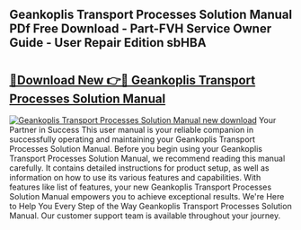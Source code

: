 ## Geankoplis Transport Processes Solution Manual PDf Free Download - Part-FVH Service Owner Guide - User Repair Edition sbHBA

# <h2><a href="http://bc55838.oget.top/?id=Geankoplis+Transport+Processes+Solution+Manual">🔗Download New 👉🔴 Geankoplis Transport Processes Solution Manual</a></h2>

[![Geankoplis Transport Processes Solution Manual new download](https://i.imgur.com/5g1atiW.png)](http://bc55838.oget.top/?id=Geankoplis+Transport+Processes+Solution+Manual)
Your Partner in Success This user manual is your reliable companion in successfully operating and maintaining your Geankoplis Transport Processes Solution Manual. Before you begin using your Geankoplis Transport Processes Solution Manual, we recommend reading this manual carefully. It contains detailed instructions for product setup, as well as information on how to use its various features and capabilities. With features like list of features, your new Geankoplis Transport Processes Solution Manual empowers you to achieve exceptional results. We're Here to Help You Every Step of the Way Geankoplis Transport Processes Solution Manual. Our customer support team is available throughout your journey.
